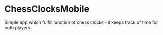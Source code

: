 # ChessClocksMobile

Simple app which fulfill function of chess clocks - it keeps track of time for both players. 
